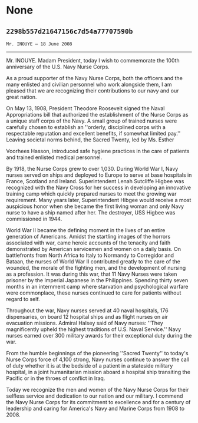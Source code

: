 # None
## `2298b557d21647156c7d54a77707590b`
`Mr. INOUYE — 18 June 2008`

---

 Mr. INOUYE. Madam President, today I wish to commemorate the 
100th anniversary of the U.S. Navy Nurse Corps.

As a proud supporter of the Navy Nurse Corps, both the officers and 
the many enlisted and civilian personnel who work alongside them, I am 
pleased that we are recognizing their contributions to our navy and our 
great nation.

On May 13, 1908, President Theodore Roosevelt signed the Naval 
Appropriations bill that authorized the establishment of the Nurse 
Corps as a unique staff corps of the Navy. A small group of trained 
nurses were carefully chosen to establish an ''orderly, disciplined 
corps with a respectable reputation and excellent benefits, if somewhat 
limited pay.'' Leaving societal norms behind, the Sacred Twenty, led by 
Ms. Esther


Voorhees Hasson, introduced safe hygiene practices in the care of 
patients and trained enlisted medical personnel.

By 1918, the Nurse Corps grew to over 1,030. During World War I, Navy 
nurses served on ships and deployed to Europe to serve at base 
hospitals in France, Scotland and Ireland. Superintendent Lenah 
Sutcliffe Higbee was recognized with the Navy Cross for her success in 
developing an innovative training camp which quickly prepared nurses to 
meet the growing war requirement. Many years later, Superintendent 
Hibgee would receive a most auspicious honor when she became the first 
living woman and only Navy nurse to have a ship named after her. The 
destroyer, USS Higbee was commissioned in 1944.

World War II became the defining moment in the lives of an entire 
generation of Americans. Amidst the startling images of the horrors 
associated with war, came heroic accounts of the tenacity and faith 
demonstrated by American servicemen and women on a daily basis. On 
battlefronts from North Africa to Italy to Normandy to Corregidor and 
Bataan, the nurses of World War II contributed greatly to the care of 
the wounded, the morale of the fighting men, and the development of 
nursing as a profession. It was during this war, that 11 Navy Nurses 
were taken prisoner by the Imperial Japanese in the Philippines. 
Spending thirty seven months in an internment camp where starvation and 
psychological warfare were commonplace, these nurses continued to care 
for patients without regard to self.

Throughout the war, Navy nurses served at 40 naval hospitals, 176 
dispensaries, on board 12 hospital ships and as flight nurses on air 
evacuation missions. Admiral Halsey said of Navy nurses: ''They 
magnificently upheld the highest traditions of U.S. Naval Service.'' 
Navy nurses earned over 300 military awards for their exceptional duty 
during the war.

From the humble beginnings of the pioneering ''Sacred Twenty'' to 
today's Nurse Corps force of 4,100 strong, Navy nurses continue to 
answer the call of duty whether it is at the bedside of a patient in a 
stateside military hospital, in a joint humanitarian mission aboard a 
hospital ship transiting the Pacific or in the throes of conflict in 
Iraq.

Today we recognize the men and women of the Navy Nurse Corps for 
their selfless service and dedication to our nation and our military. I 
commend the Navy Nurse Corps for its commitment to excellence and for a 
century of leadership and caring for America's Navy and Marine Corps 
from 1908 to 2008.
